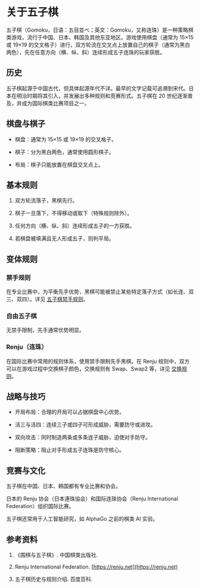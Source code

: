 # 关于五子棋

五子棋（Gomoku，日语：五目並べ；英文：Gomoku，又称连珠）是一种策略棋类游戏，流行于中国、日本、韩国及其他东亚地区。游戏使用棋盘（通常为 15×15 或 19×19 的交叉格子）进行，双方轮流在交叉点上放置自己的棋子（通常为黑白两色），先在任意方向（横、纵、斜）连续形成五子连珠的玩家获胜。

## 历史

五子棋起源于中国古代，但具体起源年代不详。最早的文字记载可追溯到宋代。日本在明治时期将其引入，并发展出多种规则和竞赛形式。五子棋在 20 世纪逐渐普及，并成为国际棋类比赛项目之一。

## 棋盘与棋子

- 棋盘：通常为 15×15 或 19×19 的交叉格子。

- 棋子：分为黑白两色，通常使用圆形棋子。

- 布局：棋子只能放置在棋盘交叉点上。

## 基本规则

1. 双方轮流落子，黑棋先行。

2. 棋子一旦落下，不得移动或取下（特殊规则除外）。

3. 任何方向（横、纵、斜）连续形成五子的一方获胜。

4. 若棋盘被填满且无人形成五子，则判平局。

## 变体规则

### 禁手规则

在专业比赛中，为平衡先手优势，黑棋可能被禁止某些特定落子方式（如长连、双三、双四）。详见 [五子棋禁手规则](./forbidden-move)。

### 自由五子棋

无禁手限制，先手通常优势明显。

### Renju（连珠）

在国际比赛中常用的规则体系，使用禁手限制先手黑棋。在 Renju 规则中，双方可以在游戏过程中交换棋子颜色，交换规则有 Swap、Swap2 等，详见 [交换规则](./swap)。

## 战略与技巧

- 开局布局：合理的开局可以占据棋盘中心优势。

- 活三与活四：连续三子或四子可形成威胁，需要防守或进攻。

- 双向攻击：同时制造两条或多条连子威胁，迫使对手防守。

- 阻断策略：阻止对手形成五子连珠是防守核心。

## 竞赛与文化

五子棋在中国、日本、韩国都有专业比赛和协会。

日本的 Renju 协会（日本連珠協会）和国际连珠协会（Renju International Federation）组织国际比赛。

五子棋还常用于人工智能研究，如 AlphaGo 之前的棋类 AI 实验。

## 参考资料

1. 《围棋与五子棋》. 中国棋类出版社.

2. Renju International Federation. [https://renju.net](https://renju.net)

3. 五子棋历史与规则介绍. 百度百科.
